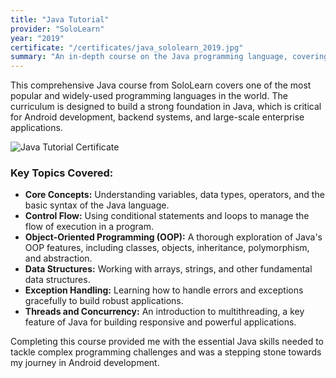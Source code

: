 ```yaml
---
title: "Java Tutorial"
provider: "SoloLearn"
year: "2019"
certificate: "/certificates/java_sololearn_2019.jpg"
summary: "An in-depth course on the Java programming language, covering everything from the basics to advanced object-oriented concepts."
---
```


This comprehensive Java course from SoloLearn covers one of the most popular and widely-used programming languages in the world. The curriculum is designed to build a strong foundation in Java, which is critical for Android development, backend systems, and large-scale enterprise applications.

![Java Tutorial Certificate](/certificates/java_sololearn_2019.jpg)

### Key Topics Covered:

- **Core Concepts:** Understanding variables, data types, operators, and the basic syntax of the Java language.
- **Control Flow:** Using conditional statements and loops to manage the flow of execution in a program.
- **Object-Oriented Programming (OOP):** A thorough exploration of Java's OOP features, including classes, objects, inheritance, polymorphism, and abstraction.
- **Data Structures:** Working with arrays, strings, and other fundamental data structures.
- **Exception Handling:** Learning how to handle errors and exceptions gracefully to build robust applications.
- **Threads and Concurrency:** An introduction to multithreading, a key feature of Java for building responsive and powerful applications.

Completing this course provided me with the essential Java skills needed to tackle complex programming challenges and was a stepping stone towards my journey in Android development.
